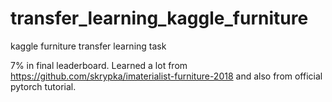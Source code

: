 # transfer_learning_kaggle_furniture
kaggle furniture transfer learning task


7% in final leaderboard. Learned a lot from https://github.com/skrypka/imaterialist-furniture-2018 and also from official pytorch tutorial.
